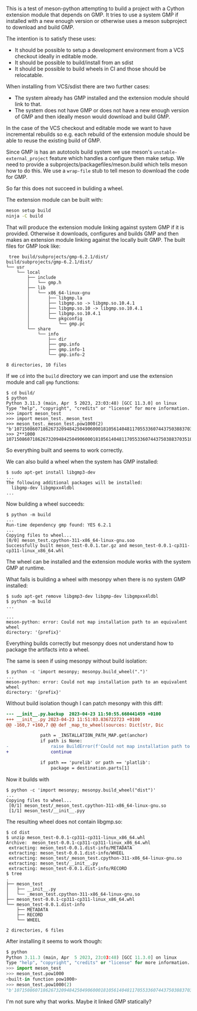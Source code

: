 This is a test of meson-python attempting to build a project with a Cython
extension module that depends on GMP. It tries to use a system GMP if installed
with a new enough version or otherwise uses a meson subproject to download and
build GMP.

The intention is to satisfy these uses:

- It should be possible to setup a development environment from a VCS checkout
  ideally in editable mode.
- It should be possible to build/install from an sdist
- It should be possible to build wheels in CI and those should be relocatable.

When installing from VCS/sdist there are two further cases:

- The system already has GMP installed and the extension module should link to
  that.
- The system does not have GMP or does not have a new enough version of GMP and
  then ideally meson would download and build GMP.

In the case of the VCS checkout and editable mode we want to have incremental
rebuilds so e.g. each rebuild of the extension module should be able to reuse
the existing build of GMP.

Since GMP is has an autotools build system we use meson's
`unstable-external_project` feature which handles a configure then make setup.
We need to provide a subprojects/packagefiles/meson.build which tells meson how
to do this. We use a `wrap-file` stub to tell meson to download the code for
GMP.

So far this does not succeed in buliding a wheel.

The extension module can be built with:
```bash
meson setup build
ninja -C build
```
That will produce the extension module linking against system GMP if it is
provided. Otherwise it downloads, configures and builds GMP and then makes an
extension module linking against the locally built GMP. The built files for GMP
look like:
```console
 tree build/subprojects/gmp-6.2.1/dist/
build/subprojects/gmp-6.2.1/dist/
└── usr
    └── local
        ├── include
        │   └── gmp.h
        ├── lib
        │   └── x86_64-linux-gnu
        │       ├── libgmp.la
        │       ├── libgmp.so -> libgmp.so.10.4.1
        │       ├── libgmp.so.10 -> libgmp.so.10.4.1
        │       ├── libgmp.so.10.4.1
        │       └── pkgconfig
        │           └── gmp.pc
        └── share
            └── info
                ├── dir
                ├── gmp.info
                ├── gmp.info-1
                └── gmp.info-2

8 directories, 10 files
```
If we `cd` into the `build` directory we can import and use the extension
module and call `gmp` functions:
```console
$ cd build/
$ python
Python 3.11.3 (main, Apr  5 2023, 23:03:48) [GCC 11.3.0] on linux
Type "help", "copyright", "credits" or "license" for more information.
>>> import meson_test
>>> import meson_test._meson_test
>>> meson_test._meson_test.pow1000(2)
"b'10715086071862673209484250490600018105614048117055336074437503883703510511249361224931983788156958581275946729175531468251871452856923140435984577574698574803934567774824230985421074605062371141877954182153046474983581941267398767559165543946077062914571196477686542167660429831652624386837205668069376'"
>>> 2**1000
10715086071862673209484250490600018105614048117055336074437503883703510511249361224931983788156958581275946729175531468251871452856923140435984577574698574803934567774824230985421074605062371141877954182153046474983581941267398767559165543946077062914571196477686542167660429831652624386837205668069376
```
So everything built and seems to work correctly.

We can also build a wheel when the system has GMP installed:
```console
$ sudo apt-get install libgmp3-dev
...
The following additional packages will be installed:
  libgmp-dev libgmpxx4ldbl
...
```
Now building a wheel succeeds:
```console
$ python -m build
...
Run-time dependency gmp found: YES 6.2.1
...
Copying files to wheel...
[0/0] meson_test.cpython-311-x86_64-linux-gnu.soo
Successfully built meson_test-0.0.1.tar.gz and meson_test-0.0.1-cp311-cp311-linux_x86_64.whl
```
The wheel can be installed and the extension module works with the system GMP
at runtime.

What fails is building a wheel with mesonpy when there is no system GMP
installed:
```console
$ sudo apt-get remove libgmp3-dev libgmp-dev libgmpxx4ldbl
$ python -m build
...

...
meson-python: error: Could not map installation path to an equivalent wheel
directory: '{prefix}'
```
Everything builds correctly but mesonpy does not understand how to package the
artifacts into a wheel.

The same is seen if using mesonpy without build isolation:
```console
$ python -c 'import mesonpy; mesonpy.build_wheel(".")'
...
meson-python: error: Could not map installation path to an equivalent wheel
directory: '{prefix}'
```
Without build isolation though I can patch mesonpy with this diff:
```diff
--- __init__.py.backup	2023-04-23 11:50:55.660441459 +0100
+++ __init__.py	2023-04-23 11:51:03.836722723 +0100
@@ -160,7 +160,7 @@ def _map_to_wheel(sources: Dict[str, Dic

             path = _INSTALLATION_PATH_MAP.get(anchor)
             if path is None:
-                raise BuildError(f'Could not map installation path to an equivalent wheel directory: {str(destination)!r}')
+                continue

             if path == 'purelib' or path == 'platlib':
                 package = destination.parts[1]

```
Now it builds with
```console
$ python -c 'import mesonpy; mesonpy.build_wheel("dist")'
...
Copying files to wheel...
 [0/1] meson_test/_meson_test.cpython-311-x86_64-linux-gnu.so
 [1/1] meson_test/__init__.pyy
```
The resulting wheel does not contain libgmp.so:
```console
$ cd dist
$ unzip meson_test-0.0.1-cp311-cp311-linux_x86_64.whl
Archive:  meson_test-0.0.1-cp311-cp311-linux_x86_64.whl
 extracting: meson_test-0.0.1.dist-info/METADATA
 extracting: meson_test-0.0.1.dist-info/WHEEL
 extracting: meson_test/_meson_test.cpython-311-x86_64-linux-gnu.so
 extracting: meson_test/__init__.py
 extracting: meson_test-0.0.1.dist-info/RECORD
$ tree
.
├── meson_test
│   ├── __init__.py
│   └── _meson_test.cpython-311-x86_64-linux-gnu.so
├── meson_test-0.0.1-cp311-cp311-linux_x86_64.whl
└── meson_test-0.0.1.dist-info
    ├── METADATA
    ├── RECORD
    └── WHEEL

2 directories, 6 files
```
After installing it seems to work though:
```python
$ python
Python 3.11.3 (main, Apr  5 2023, 23:03:48) [GCC 11.3.0] on linux
Type "help", "copyright", "credits" or "license" for more information.
>>> import meson_test
>>> meson_test.pow1000
<built-in function pow1000>
>>> meson_test.pow1000(2)
"b'10715086071862673209484250490600018105614048117055336074437503883703510511249361224931983788156958581275946729175531468251871452856923140435984577574698574803934567774824230985421074605062371141877954182153046474983581941267398767559165543946077062914571196477686542167660429831652624386837205668069376'"
```
I'm not sure why that works. Maybe it linked GMP statically?
